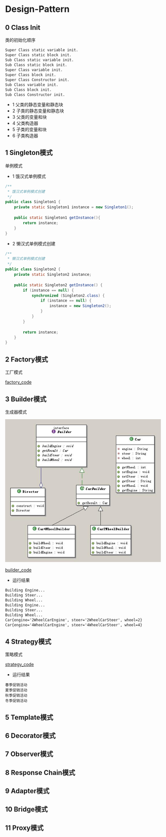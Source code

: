 # Design-Pattern

## 0 Class Init

类的初始化顺序

```
Super Class static variable init.
Super Class static block init.
Sub Class static variable init.
Sub Class static block init.
Super Class variable init.
Super Class block init.
Super Class Constructor init.
Sub Class variable init.
Sub Class block init.
Sub Class Constructor init.
```

- 1 父类的静态变量和静态块
- 2 子类的静态变量和静态块
- 3 父类的变量和块
- 4 父类构造器
- 5 子类的变量和块
- 6 子类构造器

## 1 Singleton模式

单例模式

- 1 饿汉式单例模式

```java
/**
 * 饿汉式单例模式创建
 */
public class Singleton1 {
    private static Singleton1 instance = new Singleton1();

    public static Singleton1 getInstance(){
        return instance;
    }
}
```
- 2 懒汉式单例模式创建

```java
/**
 * 懒汉式单例模式创建
 */
public class Singleton2 {
    private static Singleton2 instance;

    public static Singleton2 getInstance() {
        if (instance == null) {
            synchronized (Singleton2.class) {
                if (instance == null) {
                    instance = new Singleton2();
                }
            }
        }

        return instance;
    }
}
```

## 2 Factory模式

工厂模式

[factory_code](https://github.com/cxmhfut/DesignPattern/tree/master/src/dp/factory)

## 3 Builder模式

生成器模式

![dp_builder](https://github.com/cxmhfut/DesignPattern/blob/master/images/dp_builder.png)

[builder_code](https://github.com/cxmhfut/DesignPattern/tree/master/src/dp/builder)

- 运行结果
```
Building Engine...
Building Steer...
Building Wheel...
Building Engine...
Building Steer...
Building Wheel...
Car{engine='2WheelCarEngine', steer='2WheelCarSteer', wheel=2}
Car{engine='4WheelCarEngine', steer='4WheelCarSteer', wheel=4}
```

## 4 Strategy模式

策略模式

[strategy_code](https://github.com/cxmhfut/DesignPattern/tree/master/src/dp/strategy)

- 运行结果
```
春季促销活动
夏季促销活动
秋季促销活动
冬季促销活动
```

## 5 Template模式

## 6 Decorator模式

## 7 Observer模式

## 8 Response Chain模式

## 9 Adapter模式

## 10 Bridge模式

## 11 Proxy模式